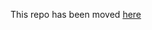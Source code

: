 This repo has been moved [here](https://github.com/wasix-org/wasix-rust-examples/tree/main/wasix-axum)
